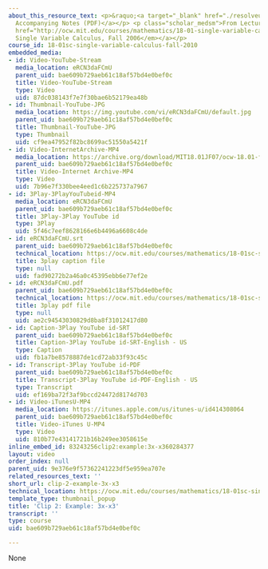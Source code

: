 ```yaml
---
about_this_resource_text: <p>&raquo;<a target="_blank" href="./resolveuid/e30fefcc2e2529651ee6eebc8d7f664a">
  Accompanying Notes (PDF)</a></p> <p class="scholar_medsm">From Lecture 10 of <a
  href="http://ocw.mit.edu/courses/mathematics/18-01-single-variable-calculus-fall-2006/video-lectures/"><em>18.01
  Single Variable Calculus, Fall 2006</em></a></p>
course_id: 18-01sc-single-variable-calculus-fall-2010
embedded_media:
- id: Video-YouTube-Stream
  media_location: eRCN3daFCmU
  parent_uid: bae609b729aeb61c18af57bd4e0bef0c
  title: Video-YouTube-Stream
  type: Video
  uid: 87dc038143f7e7f30bae6b52179ea48b
- id: Thumbnail-YouTube-JPG
  media_location: https://img.youtube.com/vi/eRCN3daFCmU/default.jpg
  parent_uid: bae609b729aeb61c18af57bd4e0bef0c
  title: Thumbnail-YouTube-JPG
  type: Thumbnail
  uid: cf9ea47952f82bc8699ac51550a5421f
- id: Video-InternetArchive-MP4
  media_location: https://archive.org/download/MIT18.01JF07/ocw-18.01-f07-lec10_300k.mp4
  parent_uid: bae609b729aeb61c18af57bd4e0bef0c
  title: Video-Internet Archive-MP4
  type: Video
  uid: 7b96e7f330bee4eed1c6b225737a7967
- id: 3Play-3PlayYouTubeid-MP4
  media_location: eRCN3daFCmU
  parent_uid: bae609b729aeb61c18af57bd4e0bef0c
  title: 3Play-3Play YouTube id
  type: 3Play
  uid: 5f46c7eef8628166e6b4496a6608c4de
- id: eRCN3daFCmU.srt
  parent_uid: bae609b729aeb61c18af57bd4e0bef0c
  technical_location: https://ocw.mit.edu/courses/mathematics/18-01sc-single-variable-calculus-fall-2010/unit-2-applications-of-differentiation/part-a-approximation-and-curve-sketching/session-27-sketching-graphs-i-polynomials-and-rational-functions/clip-2-example-3x-x3/eRCN3daFCmU.srt
  title: 3play caption file
  type: null
  uid: fad90272b2a46a0c45395ebb6e77ef2e
- id: eRCN3daFCmU.pdf
  parent_uid: bae609b729aeb61c18af57bd4e0bef0c
  technical_location: https://ocw.mit.edu/courses/mathematics/18-01sc-single-variable-calculus-fall-2010/unit-2-applications-of-differentiation/part-a-approximation-and-curve-sketching/session-27-sketching-graphs-i-polynomials-and-rational-functions/clip-2-example-3x-x3/eRCN3daFCmU.pdf
  title: 3play pdf file
  type: null
  uid: ae2c94543030829d8ba8f31012417d80
- id: Caption-3Play YouTube id-SRT
  parent_uid: bae609b729aeb61c18af57bd4e0bef0c
  title: Caption-3Play YouTube id-SRT-English - US
  type: Caption
  uid: fb1a7be8578887de1cd72ab33f93c45c
- id: Transcript-3Play YouTube id-PDF
  parent_uid: bae609b729aeb61c18af57bd4e0bef0c
  title: Transcript-3Play YouTube id-PDF-English - US
  type: Transcript
  uid: ef169ba72f3af9bccd24472d8174d703
- id: Video-iTunesU-MP4
  media_location: https://itunes.apple.com/us/itunes-u/id414308064
  parent_uid: bae609b729aeb61c18af57bd4e0bef0c
  title: Video-iTunes U-MP4
  type: Video
  uid: 810b77e43141721b16b249ee3058615e
inline_embed_id: 83243256clip2:example:3x-x360284377
layout: video
order_index: null
parent_uid: 9e376e9f57362241223df5e959ea707e
related_resources_text: ''
short_url: clip-2-example-3x-x3
technical_location: https://ocw.mit.edu/courses/mathematics/18-01sc-single-variable-calculus-fall-2010/unit-2-applications-of-differentiation/part-a-approximation-and-curve-sketching/session-27-sketching-graphs-i-polynomials-and-rational-functions/clip-2-example-3x-x3
template_type: thumbnail_popup
title: 'Clip 2: Example: 3x-x3'
transcript: ''
type: course
uid: bae609b729aeb61c18af57bd4e0bef0c

---
```

None